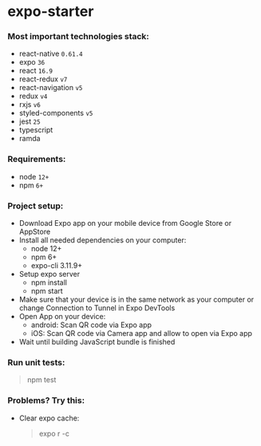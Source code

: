 # expo-starter

### Most important technologies stack:
- react-native `0.61.4`
- expo `36`
- react `16.9`
- react-redux `v7`
- react-navigation `v5`
- redux `v4`
- rxjs `v6`
- styled-components `v5`
- jest `25`
- typescript
- ramda

### Requirements:
- node `12+`
- npm `6+`

### Project setup:
- Download Expo app on your mobile device from Google Store or AppStore
- Install all needed dependencies on your computer:
  - node 12+
  - npm 6+
  - expo-cli 3.11.9+
- Setup expo server
  - npm install
  - npm start
- Make sure that your device is in the same network as your computer or change Connection to Tunnel in Expo DevTools
- Open App on your device:
  - android: Scan QR code via Expo app
  - iOS: Scan QR code via Camera app and allow to open via Expo app
- Wait until building JavaScript bundle is finished

### Run unit tests:
> npm test

### Problems? Try this:
- Clear expo cache:
  > expo r -c
